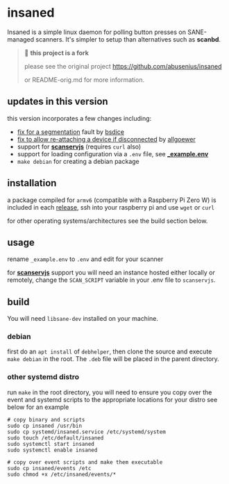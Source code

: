 insaned
=======

Insaned is a simple linux daemon for polling button presses on SANE-managed scanners. It's simpler to setup than alternatives such as **scanbd**.

> :small_blue_diamond: **this project is a fork**
>
> please see the original project https://github.com/abusenius/insaned
>
> or README-orig.md for more information.

## updates in this version

this version incorporates a few changes including:

- [fix for a segmentation](https://github.com/abusenius/insaned/issues/15) fault by [bsdice](https://github.com/bsdice)
- [fix to allow re-attaching a device if disconnected](https://github.com/allgoewer/insaned/commit/9e4ef8dd77e3836ee9a8234e4bba205a8b40d055) by [allgoewer](https://github.com/allgoewer)
- support for **[scanservjs](https://github.com/sbs20/scanservjs)** (requires `curl` also)
- support for loading configuration via a `.env` file, see **[_example.env](./events/_example.env)**
- `make debian` for creating a debian package 

## installation
a package compiled for `armv6` (compatible with a Raspberry Pi Zero W) is included in each [release](https://gitlab.com/xeijin-dev/insaned/-/releases), ssh into your raspberry pi and use `wget` or `curl`

for other operating systems/architectures see the build section below.

## usage

rename `_example.env` to `.env` and edit for your scanner

for **[scanservjs](https://github.com/sbs20/scanservjs)**  support you will need an instance hosted either locally or remotely, change the `SCAN_SCRIPT` variable in your .env file to `scanservjs`.

## build

You will need `libsane-dev` installed on your machine.

### debian

first do an `apt install` of `debhelper`, then clone the source and execute `make debian` in the root. The `.deb` file will be placed in the parent directory.

### other systemd distro

run `make` in the root directory, you will need to ensure you copy over the event and systemd scripts to the appropriate locations for your distro see below for an example

```
# copy binary and scripts
sudo cp insaned /usr/bin
sudo cp systemd/insaned.service /etc/systemd/system
sudo touch /etc/default/insaned
sudo systemctl start insaned
sudo systemctl enable insaned

# copy over event scripts and make them executable
sudo cp insaned/events /etc
sudo chmod +x /etc/insaned/events/*
```


